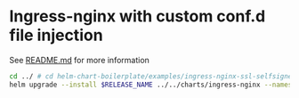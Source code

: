 # Ingress-nginx with custom conf.d file injection

See [README.md](../../charts/ingress-nginx/README.md) for more information


```bash
cd ../ # cd helm-chart-boilerplate/examples/ingress-nginx-ssl-selfsigned
helm upgrade --install $RELEASE_NAME ../../charts/ingress-nginx --namespace default --values ./values-override.yaml
```
